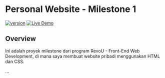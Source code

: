 # Personal Website - Milestone 1

[![version](https://img.shields.io/badge/version-1.1.0-blue?style=flat-square)](https://github.com/whtrianto/revou)
[![Live Demo](https://img.shields.io/badge/Live-Demo-blue?style=flat-square)](https://whtrianto.github.io/revou/)

## Overview

Ini adalah proyek milestone dari program RevoU - Front-End Web Development, di mana saya membuat website pribadi menggunakan HTML dan CSS.

...

